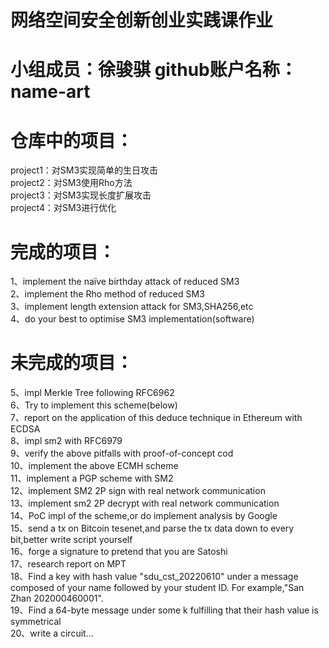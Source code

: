 # 网络空间安全创新创业实践课作业
# 小组成员：徐骏骐   github账户名称：name-art
# 仓库中的项目：
project1：对SM3实现简单的生日攻击  
project2：对SM3使用Rho方法  
project3：对SM3实现长度扩展攻击  
project4：对SM3进行优化  
# 完成的项目：
1、implement the naïve birthday attack of reduced SM3  
2、implement the Rho method of reduced SM3  
3、implement length extension attack for SM3,SHA256,etc  
4、do your best to optimise SM3 implementation(software)  

# 未完成的项目：
5、impl Merkle Tree following RFC6962  
6、Try to implement this scheme(below)  
7、report on the application of this deduce technique in Ethereum with ECDSA  
8、impl sm2 with RFC6979  
9、verify the above pitfalls with proof-of-concept cod  
10、implement the above ECMH scheme  
11、implement a PGP scheme with SM2  
12、implement SM2 2P sign with real network communication  
13、implement sm2 2P decrypt with real network communication  
14、PoC impl of the scheme,or do implement analysis by Google  
15、send a tx on Bitcoin tesenet,and parse the tx data down to every bit,better write script yourself  
16、forge a signature to pretend that you are Satoshi  
17、research report on MPT  
18、Find a key with hash value "sdu_cst_20220610" under a message composed of your name followed by your student ID. For example,"San Zhan 202000460001".  
19、Find a 64-byte message under some k fulfilling that their hash value is symmetrical  
20、write a circuit...
